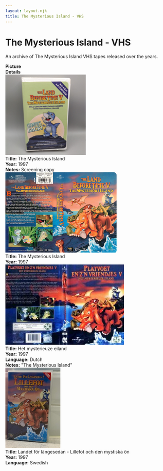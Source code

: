 ```yaml
---
layout: layout.njk
title: The Mysterious Island - VHS
---
```


# The Mysterious Island - VHS

An archive of The Mysterious Island VHS tapes released over the years.

<div class="item-table">
  <div class="item-header">
    <div class="item-image"><strong>Picture</strong></div>
    <div class="item-details"><strong>Details</strong></div>
  </div>

<div class="item-entry">
  <div class="item-image">
    <a href="/images/media/vhs/5/lbt5-vhs-english-promo.jpeg" data-lightbox="books" data-title="The Mysterious Island">
        <div class="img-box">
          <img src="/images/media/vhs/5/lbt5-vhs-english-promo.jpeg" alt="The Mysterious Island" style="height:250px; object-fit:cover;" / loading="lazy">
        </div>
      </a>
  </div>
  <div class="item-details">
    <strong>Title:</strong> The Mysterious Island<br/>
      <strong>Year:</strong> 1997<br/>
      <strong>Notes:</strong> Screening copy<br/>
  </div>
</div>

  <div class="item-entry">
  <div class="item-image">
    <a href="/images/media/vhs/5/lbt5-vhs-english.jpg" data-lightbox="books" data-title="The Mysterious Island">
        <div class="img-box">
          <img src="/images/media/vhs/5/lbt5-vhs-english.jpg" alt="The Mysterious Island" style="height:250px; object-fit:cover;" / loading="lazy">
        </div>
      </a>
  </div>
  <div class="item-details">
    <strong>Title:</strong> The Mysterious Island<br/>
      <strong>Year:</strong> 1997<br/>
  </div>
</div>


<div class="item-entry">
  <div class="item-image">
    <a href="/images/media/vhs/5/platvoet-en-zijn-vriendjes-het-mysterieuze-eiland-vhs-nl.jpg" data-lightbox="books" data-title="Het mysterieuze eiland">
        <div class="img-box">
          <img src="/images/media/vhs/5/platvoet-en-zijn-vriendjes-het-mysterieuze-eiland-vhs-nl.jpg" alt="Het mysterieuze eiland" style="height:250px; object-fit:cover;" / loading="lazy">
        </div>
      </a>
  </div>
  <div class="item-details">
    <strong>Title:</strong> Het mysterieuze eiland<br/>
      <strong>Year:</strong> 1997<br/>
      <strong>Language:</strong> Dutch<br/>
      <strong>Notes:</strong> "The Mysterious Island"<br/>
  </div>
</div>

<div class="item-entry">
  <div class="item-image">
    <a href="/images/media/vhs/5/lbt5-swedish-vhs1.jpg" data-lightbox="books" data-title="Landet för längesedan - Lillefot och den mystiska ön">
        <div class="img-box">
          <img src="/images/media/vhs/5/lbt5-swedish-vhs1.jpg" alt="Landet för längesedan - Lillefot och den mystiska ön" style="height:250px; object-fit:cover;" / loading="lazy">
        </div>
      </a>
  </div>
  <div class="item-details">
    <strong>Title:</strong> Landet för längesedan - Lillefot och den mystiska ön<br/>
      <strong>Year:</strong> 1997<br/>
      <strong>Language:</strong> Swedish<br/>
  </div>
</div>



</div>